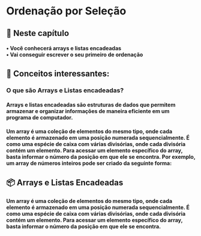 <h1> Ordenação por Seleção</h1> 

<h2>📄 Neste capítulo </h2>
<h4>• Você conhecerá arrays e listas encadeadas <br>• Vai conseguir escrever o seu primeiro de ordenação</h4>

<h2>🧠 Conceitos interessantes: </h2>
<h3> O que são Arrays e Listas encadeadas? </h3>
<h4> Arrays e listas encadeadas são estruturas de dados que permitem armazenar e organizar informações de maneira eficiente em um programa de computador. </h4> 
<h4>Um array é uma coleção de elementos do mesmo tipo, onde cada elemento é armazenado em uma posição numerada sequencialmente. É como uma espécie de caixa com várias divisórias, onde cada divisória contém um elemento. Para acessar um elemento específico do array, basta informar o número da posição em que ele se encontra. Por exemplo, um array de números inteiros pode ser criado da seguinte forma:</h4>

<h2>📦 Arrays e Listas Encadeadas </h2>
<h4>Um array é uma coleção de elementos do mesmo tipo, onde cada elemento é armazenado em uma posição numerada sequencialmente. É como uma espécie de caixa com várias divisórias, onde cada divisória contém um elemento. Para acessar um elemento específico do array, basta informar o número da posição em que ele se encontra. </h4>






